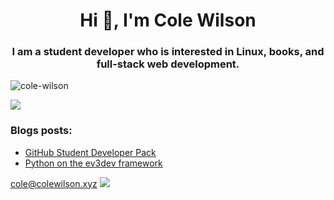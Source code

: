 <h1 align="center">Hi 👋, I'm Cole Wilson</h1>
<h3 align="center">I am a student developer who is interested in Linux, books, and full-stack web development.</h3>

<p align="left"> <img src="https://komarev.com/ghpvc/?username=cole-wilson&label=Profile%20views&color=0e75b6&style=flat" alt="cole-wilson" /> </p>
<img src="https://github-profile-trophy.vercel.app/?username=cole-wilson&theme=nord"></img>

### Blogs posts:
<!-- BLOG-POST-LIST:START -->
- [GitHub Student Developer Pack](https://colewilson.xyz/github-student-developer-pack/)
- [Python on the ev3dev framework](https://colewilson.xyz/python-ev3dev/)
<!-- BLOG-POST-LIST:END -->

<a href="mailto:cole@colewilson.xyz" target="blank">cole@colewilson.xyz</a>
<img src="&#x68;&#x74;&#x74;&#x70;&#x73;&colon;&sol;&sol;&#x67;&#x69;&#x74;&#x68;&#x75;&#x62;&period;&#x63;&#x6F;&#x6D;&sol;&#x66;&#x61;&#x76;&#x69;&#x63;&#x6F;&#x6E;&period;&#x69;&#x63;&#x6F;">
